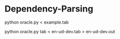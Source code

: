 # Dependency-Parsing

python oracle.py < example.tab


python oracle.py tab < en-ud-dev.tab > en-ud-dev.out
